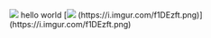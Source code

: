 <img src = "https://res.cloudinary.com/dymmvrufy/image/upload/v1728847601/toomeet_play/channel_avatars/jssf1oh2ytlxjrn9lphy.png"/>
hello world
[<img src = "https://imgur.com/f1DEzft"/>
(https://i.imgur.com/f1DEzft.png)](https://i.imgur.com/f1DEzft.png)
